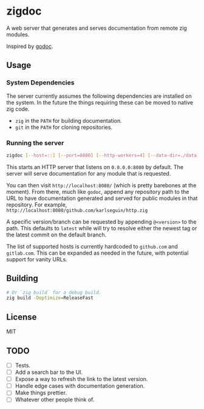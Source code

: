 # zigdoc

A web server that generates and serves documentation from remote zig modules.

Inspired by [godoc](https://pkg.go.dev/golang.org/x/tools/cmd/godoc).

## Usage

### System Dependencies

The server currently assumes the following dependencies are installed on the system.
In the future the things requiring these can be moved to native zig code.

- `zig` in the `PATH` for building documentation.
- `git` in the `PATH` for cloning repositories.

### Running the server

```sh
zigdoc [--host=::] [--port=8080] [--http-workers=4] [--data-dir=./data]
```

This starts an HTTP server that listens on `0.0.0.0:8080` by default.
The server will serve documentation for any module that is requested.

You can then visit `http://localhost:8080/` (which is pretty barebones at the moment).
From there, much like `godoc`, append any repository path to the URL to have documentation generated and served for public modules in that repository.
For example, `http://localhost:8080/github.com/karlseguin/http.zig`

A specific version/branch can be requested by appending `@<version>` to the path.
This defaults to `latest` while will try to resolve either the newest tag or the latest commit on the default branch.

The list of supported hosts is currently hardcoded to `github.com` and `gitlab.com`.
This can be expanded as needed in the future, with potential support for vanity URLs.

## Building

```sh
# Or `zig build` for a debug build.
zig build -Doptimize=ReleaseFast
```

## License

MIT

## TODO

- [ ] Tests.
- [ ] Add a search bar to the UI.
- [ ] Expose a way to refresh the link to the latest version.
- [ ] Handle edge cases with documentation generation.
- [ ] Make things prettier.
- [ ] Whatever other people think of.
